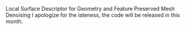 Local Surface Descriptor for Geometry and Feature Preserved Mesh Denoising
I apologize for the lateness, the code will be released in this month.
